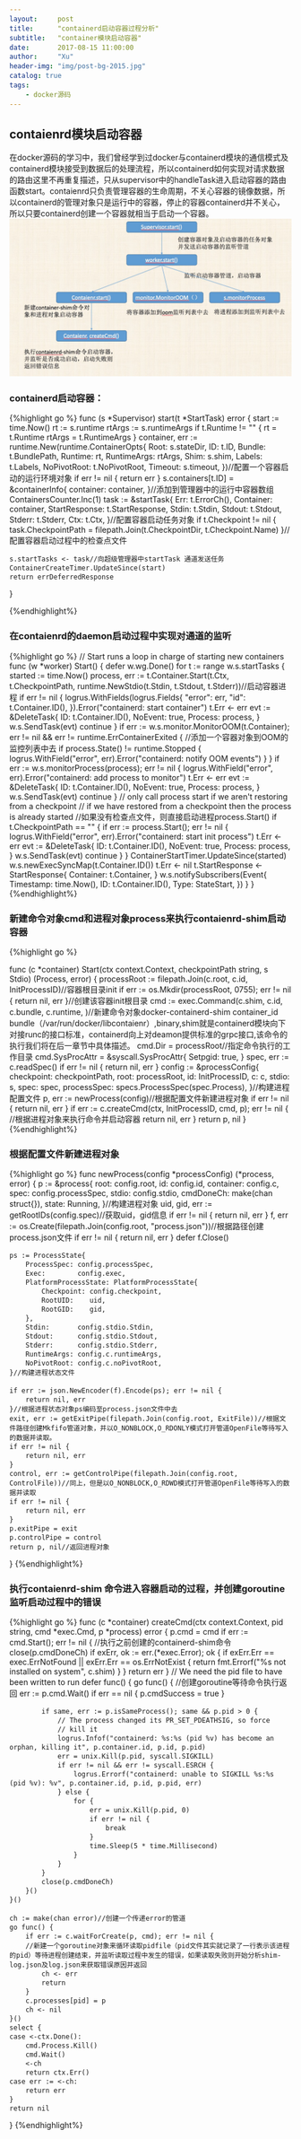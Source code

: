 ```yaml
---
layout:     post
title:      "containerd启动容器过程分析"
subtitle:   "container模块启动容器"
date:       2017-08-15 11:00:00
author:     "Xu"
header-img: "img/post-bg-2015.jpg"
catalog: true
tags:
    - docker源码
---
```

## contaienrd模块启动容器

在docker源码的学习中，我们曾经学到过docker与containerd模块的通信模式及containerd模块接受到数据后的处理流程，所以containerd如何实现对请求数据的路由这里不再重复描述，只从supervisor中的handleTask进入启动容器的路由函数start。contaienrd只负责管理容器的生命周期，不关心容器的镜像数据，所以containerd的管理对象只是运行中的容器，停止的容器containerd并不关心，所以只要containerd创建一个容器就相当于启动一个容器。
![ContaienrStart](/img/container_start.png)
### containerd启动容器：

{%highlight go %}
func (s *Supervisor) start(t *StartTask) error {
	start := time.Now()
	rt := s.runtime
	rtArgs := s.runtimeArgs
	if t.Runtime != "" {
		rt = t.Runtime
		rtArgs = t.RuntimeArgs
	}
	container, err := runtime.New(runtime.ContainerOpts{
		Root:        s.stateDir,
		ID:          t.ID,
		Bundle:      t.BundlePath,
		Runtime:     rt,
		RuntimeArgs: rtArgs,
		Shim:        s.shim,
		Labels:      t.Labels,
		NoPivotRoot: t.NoPivotRoot,
		Timeout:     s.timeout,
	})//配置一个容器启动的运行环境对象
	if err != nil {
		return err
	}
	s.containers[t.ID] = &containerInfo{
		container: container,
	}//添加到管理器中的运行中容器数组
	ContainersCounter.Inc(1)
	task := &startTask{
		Err:           t.ErrorCh(),
		Container:     container,
		StartResponse: t.StartResponse,
		Stdin:         t.Stdin,
		Stdout:        t.Stdout,
		Stderr:        t.Stderr,
		Ctx:           t.Ctx,
	}//配置容器启动任务对象
	if t.Checkpoint != nil {
		task.CheckpointPath = filepath.Join(t.CheckpointDir, t.Checkpoint.Name)
	}//配置容器启动过程中的检查点文件

	s.startTasks <- task//向超级管理器中startTask 通道发送任务
	ContainerCreateTimer.UpdateSince(start)
	return errDeferredResponse
}

{%endhighlight%}

### 在contaienrd的daemon启动过程中实现对通道的监听

{%highlight go %}
// Start runs a loop in charge of starting new containers
func (w *worker) Start() {
	defer w.wg.Done()
	for t := range w.s.startTasks {
		started := time.Now()
		process, err := t.Container.Start(t.Ctx, t.CheckpointPath, runtime.NewStdio(t.Stdin, t.Stdout, t.Stderr))//启动容器进程
		if err != nil {
			logrus.WithFields(logrus.Fields{
				"error": err,
				"id":    t.Container.ID(),
			}).Error("containerd: start container")
			t.Err <- err
			evt := &DeleteTask{
				ID:      t.Container.ID(),
				NoEvent: true,
				Process: process,
			}
			w.s.SendTask(evt)
			continue
		}
		if err := w.s.monitor.MonitorOOM(t.Container); err != nil && err != runtime.ErrContainerExited {
		//添加一个容器对象到OOM的监控列表中去
			if process.State() != runtime.Stopped {
				logrus.WithField("error", err).Error("containerd: notify OOM events")
			}
		}
		if err := w.s.monitorProcess(process); err != nil {
			logrus.WithField("error", err).Error("containerd: add process to monitor")
			t.Err <- err
			evt := &DeleteTask{
				ID:      t.Container.ID(),
				NoEvent: true,
				Process: process,
			}
			w.s.SendTask(evt)
			continue
		}
		// only call process start if we aren't restoring from a checkpoint
		// if we have restored from a checkpoint then the process is already started
		//如果没有检查点文件，则直接启动进程process.Start()
		if t.CheckpointPath == "" {
			if err := process.Start(); err != nil {
				logrus.WithField("error", err).Error("containerd: start init process")
				t.Err <- err
				evt := &DeleteTask{
					ID:      t.Container.ID(),
					NoEvent: true,
					Process: process,
				}
				w.s.SendTask(evt)
				continue
			}
		}
		ContainerStartTimer.UpdateSince(started)
		w.s.newExecSyncMap(t.Container.ID())
		t.Err <- nil
		t.StartResponse <- StartResponse{
			Container: t.Container,
		}
		w.s.notifySubscribers(Event{
			Timestamp: time.Now(),
			ID:        t.Container.ID(),
			Type:      StateStart,
		})
	}
}
{%endhighlight%}

### 新建命令对象cmd和进程对象process来执行contaienrd-shim启动容器
{%highlight go %}

func (c *container) Start(ctx context.Context, checkpointPath string, s Stdio) (Process, error) {
	processRoot := filepath.Join(c.root, c.id, InitProcessID)//容器根目录init
	if err := os.Mkdir(processRoot, 0755); err != nil {
		return nil, err
	}//创建该容器init根目录
	cmd := exec.Command(c.shim,
		c.id, c.bundle, c.runtime,
	)//新建命令对象docker-containerd-shim  container_id bundle（/var/run/docker/libcontaienr）,binary,shim就是containerd模块向下对接runc的接口标准，containerd向上对deamon提供标准的grpc接口,该命令的执行我们将在后一章节中具体描述。
	cmd.Dir = processRoot//指定命令执行的工作目录
	cmd.SysProcAttr = &syscall.SysProcAttr{
		Setpgid: true,
	}
	spec, err := c.readSpec()
	if err != nil {
		return nil, err
	}
	config := &processConfig{
		checkpoint:  checkpointPath,
		root:        processRoot,
		id:          InitProcessID,
		c:           c,
		stdio:       s,
		spec:        spec,
		processSpec: specs.ProcessSpec(spec.Process),
	}//构建进程配置文件
	p, err := newProcess(config)//根据配置文件新建进程对象
	if err != nil {
		return nil, err
	}
	if err := c.createCmd(ctx, InitProcessID, cmd, p); err != nil {
	//根据进程对象来执行命令并启动容器
		return nil, err
	}
	return p, nil
}
{%endhighlight%}

### 根据配置文件新建进程对象
{%highlight go %}
func newProcess(config *processConfig) (*process, error) {
	p := &process{
		root:      config.root,
		id:        config.id,
		container: config.c,
		spec:      config.processSpec,
		stdio:     config.stdio,
		cmdDoneCh: make(chan struct{}),
		state:     Running,
	}//构建进程对象
	uid, gid, err := getRootIDs(config.spec)//获取uid，gid信息
	if err != nil {
		return nil, err
	}
	f, err := os.Create(filepath.Join(config.root, "process.json"))//根据路径创建process.json文件
	if err != nil {
		return nil, err
	}
	defer f.Close()

	ps := ProcessState{
		ProcessSpec: config.processSpec,
		Exec:        config.exec,
		PlatformProcessState: PlatformProcessState{
			Checkpoint: config.checkpoint,
			RootUID:    uid,
			RootGID:    gid,
		},
		Stdin:       config.stdio.Stdin,
		Stdout:      config.stdio.Stdout,
		Stderr:      config.stdio.Stderr,
		RuntimeArgs: config.c.runtimeArgs,
		NoPivotRoot: config.c.noPivotRoot,
	}//构建进程状态文件

	if err := json.NewEncoder(f).Encode(ps); err != nil {
		return nil, err
	}//根据进程状态对象ps编码至process.json文件中去
	exit, err := getExitPipe(filepath.Join(config.root, ExitFile))//根据文件路径创建Mkfifo管道对象，并以O_NONBLOCK,O_RDONLY模式打开管道OpenFile等待写入的数据并读取。
	if err != nil {
		return nil, err
	}
	control, err := getControlPipe(filepath.Join(config.root, ControlFile))//同上，但是以O_NONBLOCK,O_RDWD模式打开管道OpenFile等待写入的数据并读取
	if err != nil {
		return nil, err
	}
	p.exitPipe = exit
	p.controlPipe = control
	return p, nil//返回进程对象
}
{%endhighlight%}


### 执行contaienrd-shim 命令进入容器启动的过程，并创建goroutine监听启动过程中的错误
{%highlight go %}
func (c *container) createCmd(ctx context.Context, pid string, cmd *exec.Cmd, p *process) error {
	p.cmd = cmd
	if err := cmd.Start(); err != nil {
	//执行之前创建的containerd-shim命令
		close(p.cmdDoneCh)
		if exErr, ok := err.(*exec.Error); ok {
			if exErr.Err == exec.ErrNotFound || exErr.Err == os.ErrNotExist {
				return fmt.Errorf("%s not installed on system", c.shim)
			}
		}
		return err
	}
	// We need the pid file to have been written to run
	defer func() {
		go func() {
		//创建goroutine等待命令执行返回
			err := p.cmd.Wait()
			if err == nil {
				p.cmdSuccess = true
			}

			if same, err := p.isSameProcess(); same && p.pid > 0 {
				// The process changed its PR_SET_PDEATHSIG, so force
				// kill it
				logrus.Infof("containerd: %s:%s (pid %v) has become an orphan, killing it", p.container.id, p.id, p.pid)
				err = unix.Kill(p.pid, syscall.SIGKILL)
				if err != nil && err != syscall.ESRCH {
					logrus.Errorf("containerd: unable to SIGKILL %s:%s (pid %v): %v", p.container.id, p.id, p.pid, err)
				} else {
					for {
						err = unix.Kill(p.pid, 0)
						if err != nil {
							break
						}
						time.Sleep(5 * time.Millisecond)
					}
				}
			}
			close(p.cmdDoneCh)
		}()
	}()

	ch := make(chan error)//创建一个传递error的管道
	go func() {
		if err := c.waitForCreate(p, cmd); err != nil {
		//新建一个goroutine对象来循环读取pidfile（pid文件其实就记录了一行表示该进程的pid）等待进程创建结束，并监听读取过程中发生的错误，如果读取失败则开始分析shim-log.json及log.json来获取错误原因并返回
			ch <- err
			return
		}
		c.processes[pid] = p
		ch <- nil
	}()
	select {
	case <-ctx.Done():
		cmd.Process.Kill()
		cmd.Wait()
		<-ch
		return ctx.Err()
	case err := <-ch:
		return err
	}
	return nil
}
{%endhighlight%}